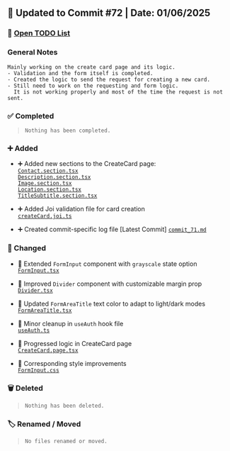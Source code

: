 ## 📅 Updated to Commit #72 | Date: 01/06/2025

### 🔗 [Open TODO List](./todo-list.md)

### General Notes

```
Mainly working on the create card page and its logic.
- Validation and the form itself is completed.
- Created the logic to send the request for creating a new card.
- Still need to work on the requesting and form logic.
  It is not working properly and most of the time the request is not sent.
```

### ✅ Completed

> `Nothing has been completed.`

### ➕ Added

- ➕ Added new sections to the CreateCard page:  
  [`Contact.section.tsx`](./src/pages/CreateCard/Contact.section.tsx)  
  [`Description.section.tsx`](./src/pages/CreateCard/Description.section.tsx)  
  [`Image.section.tsx`](./src/pages/CreateCard/Image.section.tsx)  
  [`Location.section.tsx`](./src/pages/CreateCard/Location.section.tsx)  
  [`TitleSubtitle.section.tsx`](./src/pages/CreateCard/TitleSubtitle.section.tsx)

- ➕ Added Joi validation file for card creation  
  [`createCard.joi.ts`](./src/validations/createCard.joi.ts)

- ➕ Created commit-specific log file [Latest Commit]
  [`commit_71.md`](./commits_changes/commit_71.md)

### 🔄 Changed

- 🔄 Extended `FormInput` component with `grayscale` state option  
  [`FormInput.tsx`](./src/components/form/FormInput.tsx)

- 🔄 Improved `Divider` component with customizable margin prop  
  [`Divider.tsx`](./src/components/other/Divider.tsx)

- 🔄 Updated `FormAreaTitle` text color to adapt to light/dark modes  
  [`FormAreaTitle.tsx`](./src/components/utils/FormAreaTitle.tsx)

- 🔄 Minor cleanup in `useAuth` hook file  
  [`useAuth.ts`](./src/hooks/useAuth.ts)

- 🔄 Progressed logic in CreateCard page  
  [`CreateCard.page.tsx`](./src/pages/CreateCard/CreateCard.page.tsx)

- 🔄 Corresponding style improvements  
  [`FormInput.css`](./src/styles/form/FormInput.css)

### 🗑️ Deleted

> `Nothing has been deleted.`

### 🏷️ Renamed / Moved

> `No files renamed or moved.`

